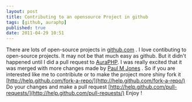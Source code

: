 ```yaml
---
layout: post
title: Contributing to an opensource Project in github
tags: [github, auraphp]
published: true
date: 2011-04-29 10:51
---
```

There are lots of open-source projects in [github.com](http://github.com) . I love contibuting to open-source projects. It may not be that much easy as github. But it didn't happened until I did a pull request to [AuraPHP](https://github.com/auraphp). I was really excited that it was merged with more changes made by [Paul M Jones](http://paul-m-jones.com/) .  So if you are interested like me to contribiute or to make the project more shiny fork it [http://help.github.com/fork-a-repo/](http://help.github.com/fork-a-repo/)  Do your changes and make a pull request [http://help.github.com/pull-requests/](http://help.github.com/pull-requests/)  Enjoy !   
